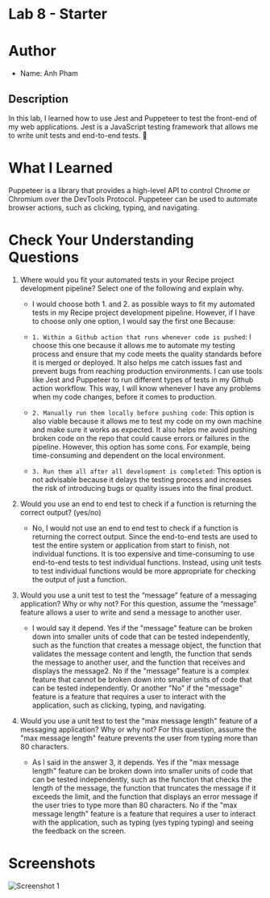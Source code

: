 # Lab 8 - Starter

# Author
- Name: Anh Pham

## Description
In this lab, I learned how to use Jest and Puppeteer to test the front-end of my web applications. Jest is a JavaScript testing framework that allows me to write unit tests and end-to-end tests. 😬

# What I Learned
Puppeteer is a library that provides a high-level API to control Chrome or Chromium over the DevTools Protocol. Puppeteer can be used to automate browser actions, such as clicking, typing, and navigating.

# Check Your Understanding Questions
1. Where would you fit your automated tests in your Recipe project development pipeline? Select one of the following and explain why.
    - I would choose both 1. and 2. as possible ways to fit my automated tests in my Recipe project development pipeline. However, if I have to choose only one option, I would say the first one Because:

    - `1. Within a Github action that runs whenever code is pushed`: I choose this one because it allows me to automate my testing process and ensure that my code meets the quality standards before it is merged or deployed. It also helps me catch issues fast and prevent bugs from reaching production environments. I can use tools like Jest and Puppeteer to run different types of tests in my Github action workflow. This way, I will know whenever I have any problems when my code changes, before it comes to production.

    - `2. Manually run them locally before pushing code`: This option is also viable because it allows me to test my code on my own machine and make sure it works as expected. It also helps me avoid pushing broken code on the repo that could cause errors or failures in the pipeline. However, this option has some cons. For example, being time-consuming and dependent on the local environment.

    - `3. Run them all after all development is completed`: This option is not advisable because it delays the testing process and increases the risk of introducing bugs or quality issues into the final product.

2. Would you use an end to end test to check if a function is returning the correct output? (yes/no)
    - No, I would not use an end to end test to check if a function is returning the correct output. Since the end-to-end tests are used to test the entire system or application from start to finish, not individual functions. It is too expensive and time-consuming to use end-to-end tests to test individual functions. Instead, using unit tests to test individual functions would be more appropriate for checking the output of just a function.

3. Would you use a unit test to test the “message” feature of a messaging application? Why or why not? For this question, assume the “message” feature allows a user to write and send a message to another user.
    - I would say it depend. Yes if the "message" feature can be broken down into smaller units of code that can be tested independently, such as the function that creates a message object, the function that validates the message content and length, the function that sends the message to another user, and the function that receives and displays the message2. No if the "message" feature is a complex feature that cannot be broken down into smaller units of code that can be tested independently. Or another "No" if the "message" feature is a feature that requires a user to interact with the application, such as clicking, typing, and navigating.

4. Would you use a unit test to test the "max message length" feature of a messaging application? Why or why not? For this question, assume the "max message length" feature prevents the user from typing more than 80 characters.
   - As I said in the answer 3, it depends. Yes if the "max message length" feature can be broken down into smaller units of code that can be tested independently, such as the function that checks the length of the message, the function that truncates the message if it exceeds the limit, and the function that displays an error message if the user tries to type more than 80 characters. No if the "max message length" feature is a feature that requires a user to interact with the application, such as typing (yes typing typing) and seeing the feedback on the screen.

# Screenshots
![Screenshot 1](./assets/screenshots/screenshot1.png)